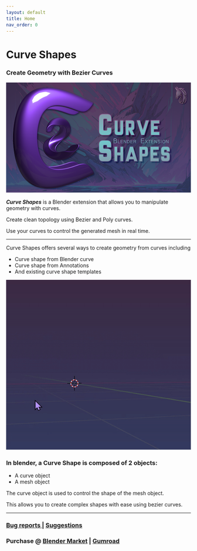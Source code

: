 ```yaml
---
layout: default
title: Home
nav_order: 0
---
```


# Curve Shapes
### Create Geometry with Bezier Curves

[<img src="assets/1920.png" width="600" height="300"
/>](https://www.youtube.com/embed/B26cHAafp8s)


***Curve Shapes*** is a Blender extension that allows you to manipulate geometry with curves. 

Create clean topology using Bezier and Poly curves. 

Use your curves to control the generated mesh in real time. 

***

Curve Shapes offers several ways to create geometry from curves including 
* Curve shape from Blender curve
* Curve shape from Annotations
* And existing curve shape templates

![AnnToCs2](assets/AnnToCs.gif)

### In blender, a Curve Shape is composed of 2 objects: 
* A curve object 
* A mesh object

The curve object is used to control the shape of the mesh object. 

This allows you to create complex shapes with ease using bezier curves.

***

### [Bug reports ](https://github.com/MadPonyInteractive/CurveShapes/issues) | [Suggestions](https://github.com/MadPonyInteractive/CurveShapes/discussions)

### Purchase @ [Blender Market](https://www.blendermarket.com/products/curve-shapes) | [Gumroad](https://mad-pony-interactive.gumroad.com/l/zttlm)

